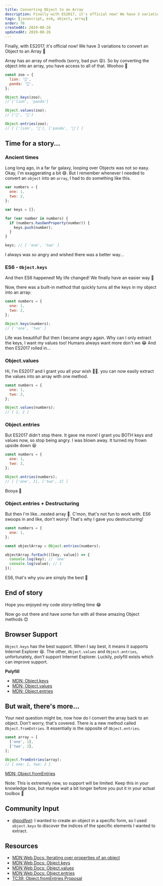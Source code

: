```yaml
---
title: Converting Object to an Array
description: Finally with ES2017, it's official now! We have 3 variations to convert an Object to an Array in JavaScript
tags: [javascript, es6, object, array]
order: 76
createdAt: 2019-08-26
updatedAt: 2019-08-26
---
```


Finally, with ES2017, it's official now! We have 3 variations to convert an Object to an Array 🎊

Array has an array of methods (sorry, bad pun 😝). So by converting the object into an array, you have access to all of that. Woohoo 🥳

```javascript
const zoo = {
  lion: '🦁',
  panda: '🐼',
};

Object.keys(zoo);
// ['lion', 'panda']

Object.values(zoo);
// ['🦁', '🐼']

Object.entries(zoo);
// [ ['lion', '🦁'], ['panda', '🐼'] ]
```

<markdown-toc></markdown-toc>

## Time for a story...

### Ancient times

Long long ago, in a far far galaxy, looping over Objects was not so easy. Okay, I'm exaggerating a bit 😅. But I remember whenever I needed to convert an `object` into an `array`, I had to do something like this.

```javascript
var numbers = {
  one: 1,
  two: 2,
};

var keys = [];

for (var number in numbers) {
  if (numbers.hasOwnProperty(number)) {
    keys.push(number);
  }
}

keys; // [ 'one', 'two' ]
```

I always was so angry and wished there was a better way...

### ES6 - `Object.keys`

And then ES6 happened! My life changed! We finally have an easier way 🥳

Now, there was a built-in method that quickly turns all the keys in my object into an array:

```javascript
const numbers = {
  one: 1,
  two: 2,
};

Object.keys(numbers);
// [ 'one', 'two' ]
```

Life was beautiful! But then I became angry again. Why can I only extract the keys, I want my values too! Humans always want more don't we 😂 And then ES2017 rolled in...

### Object.values

Hi, I'm ES2017 and I grant you all your wish 🧞‍♀️. you can now easily extract the values into an array with one method.

```javascript
const numbers = {
  one: 1,
  two: 2,
};

Object.values(numbers);
// [ 1, 2 ]
```

### Object.entries

But ES2017 didn't stop there. It gave me more! I grant you BOTH keys and values now, so stop being angry. I was blown away. It turned my frown upside down 😆

```javascript
const numbers = {
  one: 1,
  two: 2,
};

Object.entries(numbers);
// [ ['one', 1], ['two', 2] ]
```

Booya 👊

### Object.entries + Destructuring

But then I'm like...nested array 🤨. C'mon, that's not fun to work with. ES6 swoops in and like, don't worry! That's why I gave you destructuring!

```javascript
const numbers = {
  one: 1,
};

const objectArray = Object.entries(numbers);

objectArray.forEach(([key, value]) => {
  console.log(key); // 'one'
  console.log(value); // 1
});
```

ES6, that's why you are simply the best 💛

## End of story

Hope you enjoyed my code story-telling time 😂

Now go out there and have some fun with all these amazing Object methods 😊

## Browser Support

`Object.keys` has the best support. When I say best, it means it supports Internet Explorer 😆. The other, `Object.values` and `Object.entries`, unfortunately, don't support Internet Explorer. Luckily, polyfill exists which can improve support.

**Polyfill**

- [MDN: Object.keys](https://developer.mozilla.org/en-US/docs/Web/JavaScript/Reference/Global_Objects/Object/keys#Polyfill)
- [MDN: Object.values](https://developer.mozilla.org/en-US/docs/Web/JavaScript/Reference/Global_objects/Object/values#Polyfill)
- [MDN: Object.entries](https://developer.mozilla.org/en-US/docs/Web/JavaScript/Reference/Global_Objects/Object/entries#Polyfill)

## But wait, there's more...

Your next question might be, now how do I convert the array back to an object. Don't worry, that's covered. There is a new method called `Object.fromEntries`. It essentially is the opposite of `Object.entries`.

```javascript
const array = [
  ['one', 1],
  ['two', 2],
];

Object.fromEntries(array);
// { one: 1, two: 2 }
```

[MDN: Object.fromEntries](https://developer.mozilla.org/en-US/docs/Web/JavaScript/Reference/Global_Objects/Object/fromEntries)

Note: This is extremely new, so support will be limited. Keep this in your knowledge box, but maybe wait a bit longer before you put it in your actual toolbox 🧰

## Community Input

- _[@podfeet](https://twitter.com/podfeet/status/1188467945984249856?s=20):_ I wanted to create an object in a specific form, so I used `object.keys` to discover the indices of the specific elements I wanted to extract.

## Resources

- [MDN Web Docs: Iterating over properties of an object](https://developer.mozilla.org/en-US/docs/Web/JavaScript/Reference/Global_Objects/Object/hasOwnProperty#Example.3a_Iterating_over_the_properties_of_an_object)
- [MDN Web Docs: Object.keys](https://developer.mozilla.org/en-US/docs/Web/JavaScript/Reference/Global_Objects/Object/keys)
- [MDN Web Docs: Object.values](https://developer.mozilla.org/en-US/docs/Web/JavaScript/Reference/Global_objects/Object/values)
- [MDN Web Docs: Object.entries](https://developer.mozilla.org/en-US/docs/Web/JavaScript/Reference/Global_Objects/Object/entries)
- [TC39: Object.fromEntries Proposal](https://github.com/tc39/proposal-object-from-entries)
